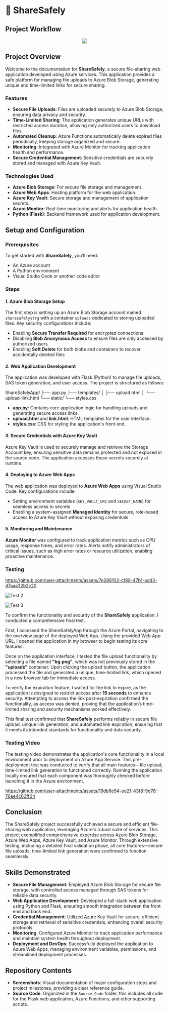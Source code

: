 # 📁 ShareSafely

## Project Workflow

<div align="center">
<img alt-text="Project Workflow" src="https://github.com/user-attachments/assets/794e0ef7-3888-4e16-8966-68400a07b8ec">
</div>


## Project Overview

Welcome to the documentation for **ShareSafely**, a secure file-sharing web application developed using Azure services. This application provides a safe platform for managing file uploads to Azure Blob Storage, generating unique and time-limited links for secure sharing.

### Features

- **Secure File Uploads**: Files are uploaded securely to Azure Blob Storage, ensuring data privacy and security.
- **Time-Limited Sharing**: The application generates unique URLs with restricted access duration, allowing only authorized users to download files.
- **Automated Cleanup**: Azure Functions automatically delete expired files periodically, keeping storage organized and secure.
- **Monitoring**: Integrated with Azure Monitor for tracking application health and performance.
- **Secure Credential Management**: Sensitive credentials are securely stored and managed with Azure Key Vault.

### Technologies Used

- **Azure Blob Storage**: For secure file storage and management.
- **Azure Web Apps**: Hosting platform for the web application.
- **Azure Key Vault**: Secure storage and management of application secrets.
- **Azure Monitor**: Real-time monitoring and alerts for application health.
- **Python (Flask)**: Backend framework used for application development.


## Setup and Configuration

### Prerequisites

To get started with **ShareSafely**, you’ll need:

- An Azure account
- A Python environment
- Visual Studio Code or another code editor

### Steps

#### 1. Azure Blob Storage Setup

The first step is setting up an Azure Blob Storage account named `sharesafelystrg` with a container `uploads` dedicated to storing uploaded files. Key security configurations include:

- Enabling **Secure Transfer Required** for encrypted connections
- Disabling **Blob Anonymous Access** to ensure files are only accessed by authorized users
- Enabling **Soft Delete** for both blobs and containers to recover accidentally deleted files

#### 2. Web Application Development

The application was developed with Flask (Python) to manage file uploads, SAS token generation, and user access. The project is structured as follows:

ShareSafelyApp/
├── app.py
├── templates/
│ ├── upload.html
│ └── upload-link.html
└── static/
└── styles.css 


- **app.py**: Contains core application logic for handling uploads and generating secure access links.
- **upload.html** and **link.html**: HTML templates for the user interface.
- **styles.css**: CSS for styling the application's front end.

#### 3. Secure Credentials with Azure Key Vault

Azure Key Vault is used to securely manage and retrieve the Storage Account key, ensuring sensitive data remains protected and not exposed in the source code. The application accesses these secrets securely at runtime.

#### 4. Deploying to Azure Web Apps

The web application was deployed to **Azure Web Apps** using Visual Studio Code. Key configurations include:

- Setting environment variables (`KEY_VAULT_URI` and `SECRET_NAME`) for seamless access to secrets
- Enabling a system-assigned **Managed Identity** for secure, role-based access to Azure Key Vault without exposing credentials

#### 5. Monitoring and Maintenance

**Azure Monitor** was configured to track application metrics such as CPU usage, response times, and error rates. Alerts notify administrators of critical issues, such as high error rates or resource utilization, enabling proactive maintenance.


### Testing


https://github.com/user-attachments/assets/7e286102-cf88-47b1-add3-d7aaa32b2c20

![Test 2](https://github.com/user-attachments/assets/ae11b7f9-5e4d-445f-88eb-22e33b869ad4)

![Test 3](https://github.com/user-attachments/assets/50a501bd-4f18-49db-b70d-4998aeb5a919)




To confirm the functionality and security of the **ShareSafely** application, I conducted a comprehensive final test.

First, I accessed the ShareSafelyApp through the Azure Portal, navigating to the overview page of the deployed Web App. Using the provided Web App URL, I opened the application in my browser to begin testing its core features.

Once on the application interface, I tested the file upload functionality by selecting a file named **"bg.png"**, which was not previously stored in the **"uploads"** container. Upon clicking the upload button, the application processed the file and generated a unique, time-limited link, which opened in a new browser tab for immediate access.

To verify the expiration feature, I waited for the link to expire, as the application is designed to restrict access after **15 seconds** to enhance security. Attempting to access the link post-expiration confirmed the functionality, as access was denied, proving that the application’s time-limited sharing and security mechanisms worked effectively.

This final test confirmed that **ShareSafely** performs reliably in secure file upload, unique link generation, and automated link expiration, ensuring that it meets its intended standards for functionality and data security.

### Testing Video

The testing video demonstrates the application's core functionality in a local environment prior to deployment on Azure App Service. This pre-deployment test was conducted to verify that all main features—file upload, time-limited link generation to functioned correctly. Running the application locally ensured that each component was thoroughly checked before launching it in the Azure environment.






https://github.com/user-attachments/assets/19db6e54-ee21-43f8-9d78-76ee4c63ff04





## Conclusion

The ShareSafely project successfully achieved a secure and efficient file-sharing web application, leveraging Azure's robust suite of services. This project exemplified comprehensive expertise across Azure Blob Storage, Azure Web Apps, Azure Key Vault, and Azure Monitor. Through extensive testing, including a detailed final validation phase, all core features—secure file uploads, time-limited link generation were confirmed to function seamlessly.

## Skills Demonstrated
- **Secure File Management**: Employed Azure Blob Storage for secure file storage, with controlled access managed through SAS tokens for reliable data security.
- **Web Application Development**: Developed a full-stack web application using Python and Flask, ensuring smooth integration between the front end and back end.
- **Credential Management**: Utilized Azure Key Vault for secure, efficient storage and retrieval of sensitive credentials, enhancing overall security protocols.
- **Monitoring**: Configured Azure Monitor to track application performance and maintain system health throughout deployment.
- **Deployment and DevOps**: Successfully deployed the application to Azure Web Apps, managing environment variables, permissions, and streamlined deployment processes.

## Repository Contents
- **Screenshots**: Visual documentation of major configuration steps and project milestones, providing a clear reference guide.
- **Source Code**: Organized in the `Source_Code` folder, this includes all code for the Flask web application, Azure Functions, and other supporting scripts.


